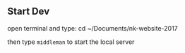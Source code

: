 ## Start Dev

open terminal and type: cd ~/Documents/nk-website-2017

then type `middleman` to start the local server
